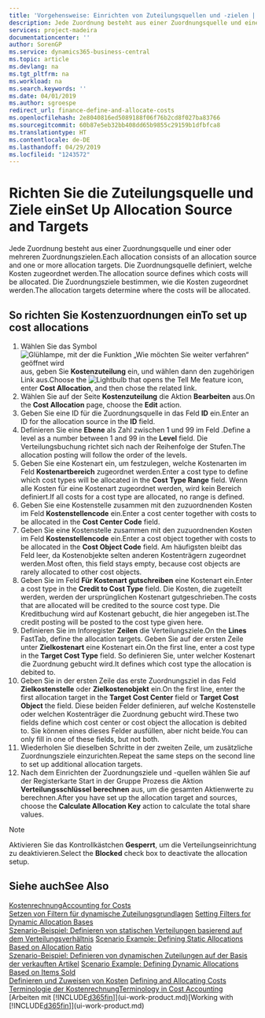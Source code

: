 ```yaml
---
title: 'Vorgehensweise: Einrichten von Zuteilungsquellen und -zielen | Microsoft Docs'
description: Jede Zuordnung besteht aus einer Zuordnungsquelle und einer oder mehreren Zuordnungszielen. Die Zuordnungsquelle definiert, welche Kosten zugeordnet werden. Die Zuordnungsziele bestimmen, wie die Kosten zugeordnet werden.
services: project-madeira
documentationcenter: ''
author: SorenGP
ms.service: dynamics365-business-central
ms.topic: article
ms.devlang: na
ms.tgt_pltfrm: na
ms.workload: na
ms.search.keywords: ''
ms.date: 04/01/2019
ms.author: sgroespe
redirect_url: finance-define-and-allocate-costs
ms.openlocfilehash: 2e8040816ed5089188f06f76b2cd8f027ba83766
ms.sourcegitcommit: 60b87e5eb32bb408dd65b9855c29159b1dfbfca8
ms.translationtype: HT
ms.contentlocale: de-DE
ms.lasthandoff: 04/29/2019
ms.locfileid: "1243572"
---
```

# <a name="set-up-allocation-source-and-targets"></a><span data-ttu-id="5c75a-105">Richten Sie die Zuteilungsquelle und Ziele ein</span><span class="sxs-lookup"><span data-stu-id="5c75a-105">Set Up Allocation Source and Targets</span></span>
<span data-ttu-id="5c75a-106">Jede Zuordnung besteht aus einer Zuordnungsquelle und einer oder mehreren Zuordnungszielen.</span><span class="sxs-lookup"><span data-stu-id="5c75a-106">Each allocation consists of an allocation source and one or more allocation targets.</span></span> <span data-ttu-id="5c75a-107">Die Zuordnungsquelle definiert, welche Kosten zugeordnet werden.</span><span class="sxs-lookup"><span data-stu-id="5c75a-107">The allocation source defines which costs will be allocated.</span></span> <span data-ttu-id="5c75a-108">Die Zuordnungsziele bestimmen, wie die Kosten zugeordnet werden.</span><span class="sxs-lookup"><span data-stu-id="5c75a-108">The allocation targets determine where the costs will be allocated.</span></span>  

## <a name="to-set-up-cost-allocations"></a><span data-ttu-id="5c75a-109">So richten Sie Kostenzuordnungen ein</span><span class="sxs-lookup"><span data-stu-id="5c75a-109">To set up cost allocations</span></span>  
1.  <span data-ttu-id="5c75a-110">Wählen Sie das Symbol ![Glühlampe, mit der die Funktion „Wie möchten Sie weiter verfahren“ geöffnet wird](media/ui-search/search_small.png "Wie möchten Sie weiter verfahren?") aus, geben Sie **Kostenzuteilung** ein, und wählen dann den zugehörigen Link aus.</span><span class="sxs-lookup"><span data-stu-id="5c75a-110">Choose the ![Lightbulb that opens the Tell Me feature](media/ui-search/search_small.png "Tell me what you want to do") icon, enter **Cost Allocation**, and then chose the related link.</span></span>  
2.  <span data-ttu-id="5c75a-111">Wählen Sie auf der Seite **Kostenzuteilung** die Aktion **Bearbeiten** aus.</span><span class="sxs-lookup"><span data-stu-id="5c75a-111">On the **Cost Allocation** page, choose the **Edit** action.</span></span>  
3.  <span data-ttu-id="5c75a-112">Geben Sie eine ID für die Zuordnungsquelle in das Feld **ID** ein.</span><span class="sxs-lookup"><span data-stu-id="5c75a-112">Enter an ID for the allocation source in the **ID** field.</span></span>  
4.  <span data-ttu-id="5c75a-113">Definieren Sie eine **Ebene** als Zahl zwischen 1 und 99 im Feld .</span><span class="sxs-lookup"><span data-stu-id="5c75a-113">Define a level as a number between 1 and 99 in the **Level** field.</span></span> <span data-ttu-id="5c75a-114">Die Verteilungsbuchung richtet sich nach der Reihenfolge der Stufen.</span><span class="sxs-lookup"><span data-stu-id="5c75a-114">The allocation posting will follow the order of the levels.</span></span>  
5.  <span data-ttu-id="5c75a-115">Geben Sie eine Kostenart ein, um festzulegen, welche Kostenarten im Feld **Kostenartbereich** zugeordnet werden.</span><span class="sxs-lookup"><span data-stu-id="5c75a-115">Enter a cost type to define which cost types will be allocated in the **Cost Type Range** field.</span></span> <span data-ttu-id="5c75a-116">Wenn alle Kosten für eine Kostenart zugeordnet werden, wird kein Bereich definiert.</span><span class="sxs-lookup"><span data-stu-id="5c75a-116">If all costs for a cost type are allocated, no range is defined.</span></span>  
6.  <span data-ttu-id="5c75a-117">Geben Sie eine Kostenstelle zusammen mit den zuzuordnenden Kosten im Feld **Kostenstellencode** ein.</span><span class="sxs-lookup"><span data-stu-id="5c75a-117">Enter a cost center together with costs to be allocated in the **Cost Center Code** field.</span></span>  
7.  <span data-ttu-id="5c75a-118">Geben Sie eine Kostenstelle zusammen mit den zuzuordnenden Kosten im Feld **Kostenstellencode** ein.</span><span class="sxs-lookup"><span data-stu-id="5c75a-118">Enter a cost object together with costs to be allocated in the **Cost Object Code** field.</span></span> <span data-ttu-id="5c75a-119">Am häufigsten bleibt das Feld leer, da Kostenobjekte selten anderen Kostenträgern zugeordnet werden.</span><span class="sxs-lookup"><span data-stu-id="5c75a-119">Most often, this field stays empty, because cost objects are rarely allocated to other cost objects.</span></span>  
8.  <span data-ttu-id="5c75a-120">Geben Sie im Feld **Für Kostenart gutschreiben** eine Kostenart ein.</span><span class="sxs-lookup"><span data-stu-id="5c75a-120">Enter a cost type in the **Credit to Cost Type** field.</span></span> <span data-ttu-id="5c75a-121">Die Kosten, die zugeteilt werden, werden der ursprünglichen Kostenart gutgeschrieben.</span><span class="sxs-lookup"><span data-stu-id="5c75a-121">The costs that are allocated will be credited to the source cost type.</span></span> <span data-ttu-id="5c75a-122">Die Kreditbuchung wird auf Kostenart gebucht, die hier angegeben ist.</span><span class="sxs-lookup"><span data-stu-id="5c75a-122">The credit posting will be posted to the cost type given here.</span></span>  
9. <span data-ttu-id="5c75a-123">Definieren Sie im Inforegister **Zeilen** die Verteilungsziele.</span><span class="sxs-lookup"><span data-stu-id="5c75a-123">On the **Lines** FastTab, define the allocation targets.</span></span> <span data-ttu-id="5c75a-124">Geben Sie auf der ersten Zeile unter **Zielkostenart** eine Kostenart ein.</span><span class="sxs-lookup"><span data-stu-id="5c75a-124">On the first line, enter a cost type in the **Target Cost Type** field.</span></span> <span data-ttu-id="5c75a-125">So definieren Sie, unter welcher Kostenart die Zuordnung gebucht wird.</span><span class="sxs-lookup"><span data-stu-id="5c75a-125">It defines which cost type the allocation is debited to.</span></span>  
10. <span data-ttu-id="5c75a-126">Geben Sie in der ersten Zeile das erste Zuordnungsziel in das Feld **Zielkostenstelle** oder **Zielkostenobjekt** ein.</span><span class="sxs-lookup"><span data-stu-id="5c75a-126">On the first line, enter the first allocation target in the **Target Cost Center** field or **Target Cost Object** the field.</span></span> <span data-ttu-id="5c75a-127">Diese beiden Felder definieren, auf welche Kostenstelle oder welchen Kostenträger die Zuordnung gebucht wird.</span><span class="sxs-lookup"><span data-stu-id="5c75a-127">These two fields define which cost center or cost object the allocation is debited to.</span></span> <span data-ttu-id="5c75a-128">Sie können eines dieses Felder ausfüllen, aber nicht beide.</span><span class="sxs-lookup"><span data-stu-id="5c75a-128">You can only fill in one of these fields, but not both.</span></span>  
11. <span data-ttu-id="5c75a-129">Wiederholen Sie dieselben Schritte in der zweiten Zeile, um zusätzliche Zuordnungsziele einzurichten.</span><span class="sxs-lookup"><span data-stu-id="5c75a-129">Repeat the same steps on the second line to set up additional allocation targets.</span></span>  
12. <span data-ttu-id="5c75a-130">Nach dem Einrichten der Zuordnungsziele und -quellen wählen Sie auf der Registerkarte Start in der Gruppe Prozess die Aktion **Verteilungsschlüssel berechnen** aus, um die gesamten Aktienwerte zu berechnen.</span><span class="sxs-lookup"><span data-stu-id="5c75a-130">After you have set up the allocation target and sources, choose the **Calculate Allocation Key** action to calculate the total share values.</span></span>  

> [!NOTE]  
>  <span data-ttu-id="5c75a-131">Aktivieren Sie das Kontrollkästchen **Gesperrt**, um die Verteilungseinrichtung zu deaktivieren.</span><span class="sxs-lookup"><span data-stu-id="5c75a-131">Select the **Blocked** check box to deactivate the allocation setup.</span></span>  

## <a name="see-also"></a><span data-ttu-id="5c75a-132">Siehe auch</span><span class="sxs-lookup"><span data-stu-id="5c75a-132">See Also</span></span>  
[<span data-ttu-id="5c75a-133">Kostenrechnung</span><span class="sxs-lookup"><span data-stu-id="5c75a-133">Accounting for Costs</span></span>](finance-manage-cost-accounting.md)  
 <span data-ttu-id="5c75a-134">[Setzen von Filtern für dynamische Zuteilungsgrundlagen](finance-setting-filters-for-dynamic-allocation-bases.md) </span><span class="sxs-lookup"><span data-stu-id="5c75a-134">[Setting Filters for Dynamic Allocation Bases](finance-setting-filters-for-dynamic-allocation-bases.md) </span></span>  
 <span data-ttu-id="5c75a-135">[Szenario-Beispiel: Definieren von statischen Verteilungen basierend auf dem Verteilungsverhältnis](finance-scenario-example-defining-static-allocations-based-on-allocation-ratio.md) </span><span class="sxs-lookup"><span data-stu-id="5c75a-135">[Scenario Example: Defining Static Allocations Based on Allocation Ratio](finance-scenario-example-defining-static-allocations-based-on-allocation-ratio.md) </span></span>  
 <span data-ttu-id="5c75a-136">[Szenario-Beispiel: Definieren von dynamischen Zuteilungen auf der Basis der verkauften Artikel](finance-scenario-example-defining-dynamic-allocations-based-on-items-sold.md) </span><span class="sxs-lookup"><span data-stu-id="5c75a-136">[Scenario Example: Defining Dynamic Allocations Based on Items Sold](finance-scenario-example-defining-dynamic-allocations-based-on-items-sold.md) </span></span>  
 <span data-ttu-id="5c75a-137">[Definieren und Zuweisen von Kosten](finance-define-and-allocate-costs.md) </span><span class="sxs-lookup"><span data-stu-id="5c75a-137">[Defining and Allocating Costs](finance-define-and-allocate-costs.md) </span></span>  
 [<span data-ttu-id="5c75a-138">Terminologie der Kostenrechnung</span><span class="sxs-lookup"><span data-stu-id="5c75a-138">Terminology in Cost Accounting</span></span>](finance-terminology-in-cost-accounting.md)  
 <span data-ttu-id="5c75a-139">[Arbeiten mit [!INCLUDE[d365fin](includes/d365fin_md.md)]](ui-work-product.md)</span><span class="sxs-lookup"><span data-stu-id="5c75a-139">[Working with [!INCLUDE[d365fin](includes/d365fin_md.md)]](ui-work-product.md)</span></span>
